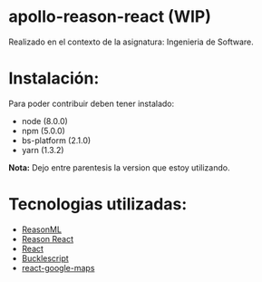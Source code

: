# apollo-reason-react (WIP)

Realizado en el contexto de la asignatura: Ingenieria de Software.

# Instalación:
Para poder contribuir deben tener instalado:
  * node (8.0.0)
  * npm (5.0.0)
  * bs-platform (2.1.0)
  * yarn (1.3.2)

**Nota:** Dejo entre parentesis la version que estoy utilizando.

# Tecnologias utilizadas:

* [ReasonML](https://reasonml.github.io/)
* [Reason React](https://reasonml.github.io/reason-react/)
* [React](https://reactjs.org/)
* [Bucklescript](https://bucklescript.github.io/)
* [react-google-maps](https://tomchentw.github.io/react-google-maps/)
